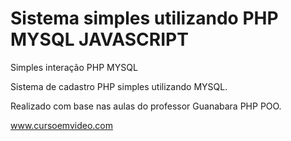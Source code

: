 # Sistema simples utilizando PHP MYSQL JAVASCRIPT
Simples interação PHP MYSQL

Sistema de cadastro PHP simples utilizando MYSQL.

Realizado com base nas aulas do professor Guanabara PHP POO.

www.cursoemvideo.com
